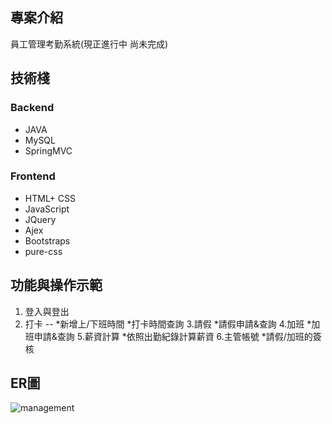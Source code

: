 

## 專案介紹
員工管理考勤系統(現正進行中 尚未完成)
## 技術棧
### Backend
* JAVA
* MySQL
* SpringMVC


### Frontend
* HTML+ CSS
* JavaScript
* JQuery
* Ajex
* Bootstraps
* pure-css


## 功能與操作示範
1. 登入與登出
2. 打卡 --
*新增上/下班時間
*打卡時間查詢
3.請假
*請假申請&查詢
4.加班
*加班申請&查詢
5.薪資計算
*依照出勤紀錄計算薪資
6.主管帳號
 *請假/加班的簽核


## ER圖
![management](https://github.com/YTsung01/ManagementSystem/assets/85811176/68d08acf-714a-4aa9-9300-3f595d36086e)



